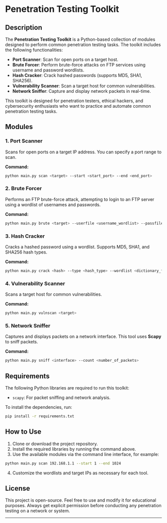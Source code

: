 # Penetration Testing Toolkit

## Description

The **Penetration Testing Toolkit** is a Python-based collection of modules designed to perform common penetration testing tasks. The toolkit includes the following functionalities:

* **Port Scanner**: Scan for open ports on a target host.
* **Brute Forcer**: Perform brute-force attacks on FTP services using username and password wordlists.
* **Hash Cracker**: Crack hashed passwords (supports MD5, SHA1, SHA256).
* **Vulnerability Scanner**: Scan a target host for common vulnerabilities.
* **Network Sniffer**: Capture and display network packets in real-time.

This toolkit is designed for penetration testers, ethical hackers, and cybersecurity enthusiasts who want to practice and automate common penetration testing tasks.

## Modules

### 1. **Port Scanner**

Scans for open ports on a target IP address. You can specify a port range to scan.

**Command:**

```bash
python main.py scan <target> --start <start_port> --end <end_port>
```

### 2. **Brute Forcer**

Performs an FTP brute-force attack, attempting to login to an FTP server using a wordlist of usernames and passwords.

**Command:**

```bash
python main.py brute <target> --userfile <username_wordlist> --passfile <password_wordlist>
```

### 3. **Hash Cracker**

Cracks a hashed password using a wordlist. Supports MD5, SHA1, and SHA256 hash types.

**Command:**

```bash
python main.py crack <hash> --type <hash_type> --wordlist <dictionary_file>
```

### 4. **Vulnerability Scanner**

Scans a target host for common vulnerabilities.

**Command:**

```bash
python main.py vulnscan <target>
```

### 5. **Network Sniffer**

Captures and displays packets on a network interface. This tool uses **Scapy** to sniff packets.

**Command:**

```bash
python main.py sniff <interface> --count <number_of_packets>
```

## Requirements

The following Python libraries are required to run this toolkit:

* `scapy`: For packet sniffing and network analysis.

To install the dependencies, run:

```bash
pip install -r requirements.txt
```

## How to Use

1. Clone or download the project repository.
2. Install the required libraries by running the command above.
3. Use the available modules via the command line interface, for example:

```bash
python main.py scan 192.168.1.1 --start 1 --end 1024
```

4. Customize the wordlists and target IPs as necessary for each tool.

## License

This project is open-source. Feel free to use and modify it for educational purposes. Always get explicit permission before conducting any penetration testing on a network or system.

---


